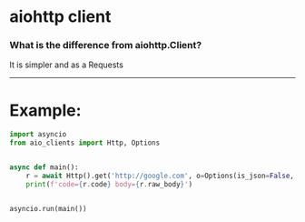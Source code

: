 # aiohttp client

### What is the difference from aiohttp.Client?

It is simpler and as a Requests

----
# Example: 

```python
import asyncio
from aio_clients import Http, Options


async def main():
    r = await Http().get('http://google.com', o=Options(is_json=False, is_raw=True, is_close_session=True))
    print(f'code={r.code} body={r.raw_body}')


asyncio.run(main())
```
